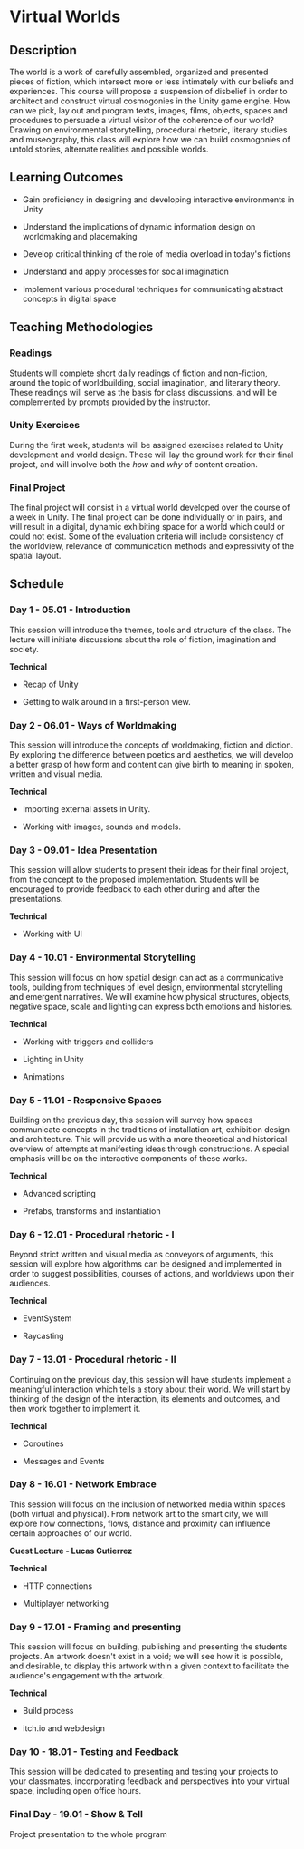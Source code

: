# Virtual Worlds

## Description

The world is a work of carefully assembled, organized and presented pieces of fiction, which intersect more or less intimately with our beliefs and experiences. This course will propose a suspension of disbelief in order to architect and construct virtual cosmogonies in the Unity game engine. How can we pick, lay out and program texts, images, films, objects, spaces and procedures to persuade a virtual visitor of the coherence of our world? Drawing on environmental storytelling, procedural rhetoric, literary studies and museography, this class will explore how we can build cosmogonies of untold stories, alternate realities and possible worlds.

## Learning Outcomes

- Gain proficiency in designing and developing interactive environments in Unity

- Understand the implications of dynamic information design on worldmaking and placemaking
- Develop critical thinking of the role of media overload in today's fictions
- Understand and apply processes for social imagination
- Implement various procedural techniques for communicating abstract concepts in digital space

## Teaching Methodologies

### Readings

Students will complete short daily readings of fiction and non-fiction, around the topic of worldbuilding, social imagination, and literary theory. These readings will serve as the basis for class discussions, and will be complemented by prompts provided by the instructor.

### Unity Exercises

During the first week, students will be assigned exercises related to Unity development and world design. These will lay the ground work for their final project, and will involve both the *how* and *why* of content creation.

### Final Project

The final project will consist in a virtual world developed over the course of a week in Unity. The final project can be done individually or in pairs, and will result in a digital, dynamic exhibiting space for a world which could or could not exist. Some of the evaluation criteria will include consistency of the worldview, relevance of communication methods and expressivity of the spatial layout.

## Schedule

### Day 1 - 05.01 - Introduction

This session will introduce the themes, tools and structure of the class. The lecture will initiate discussions about the role of fiction, imagination and society.

**Technical**

- Recap of Unity

- Getting to walk around in a first-person view.

### Day 2 - 06.01 - Ways of Worldmaking

This session will introduce the concepts of worldmaking, fiction and diction. By exploring the difference between poetics and aesthetics, we will develop a better grasp of how form and content can give birth to meaning in spoken, written and visual media.

**Technical**

- Importing external assets in Unity.

- Working with images, sounds and models.


### Day 3 - 09.01 - Idea Presentation

This session will allow students to present their ideas for their final project, from the concept to the proposed implementation. Students will be encouraged to provide feedback to each other during and after the presentations.

**Technical**

- Working with UI

### Day 4 - 10.01 - Environmental Storytelling

This session will focus on how spatial design can act as a communicative tools, building from techniques of level design, environmental storytelling and emergent narratives. We will examine how physical structures, objects, negative space, scale and lighting can express both emotions and histories.

**Technical**

- Working with triggers and colliders

- Lighting in Unity

- Animations

### Day 5 - 11.01 - Responsive Spaces

Building on the previous day, this session will survey how spaces communicate concepts in the traditions of installation art, exhibition design and architecture. This will provide us with a more theoretical and historical overview of attempts at manifesting ideas through constructions. A special emphasis will be on the interactive components of these works.

**Technical**

- Advanced scripting

- Prefabs, transforms and instantiation

### Day 6 - 12.01 - Procedural rhetoric - I

Beyond strict written and visual media as conveyors of arguments, this session will explore how algorithms can be designed and implemented in order to suggest possibilities, courses of actions, and worldviews upon their audiences.

**Technical**

- EventSystem

- Raycasting


### Day 7 - 13.01 - Procedural rhetoric - II

Continuing on the previous day, this session will have students implement a meaningful interaction which tells a story about their world. We will start by thinking of the design of the interaction, its elements and outcomes, and then work together to implement it.

**Technical**


- Coroutines

- Messages and Events


### Day 8 - 16.01 - Network Embrace

This session will focus on the inclusion of networked media within spaces (both virtual and physical). From network art to the smart city, we will explore how connections, flows, distance and proximity can influence certain approaches of our world.

**Guest Lecture - Lucas Gutierrez**

**Technical**


- HTTP connections

- Multiplayer networking


### Day 9 - 17.01 - Framing and presenting

This session will focus on building, publishing and presenting the students projects. An artwork doesn't exist in a void; we will see how it is possible, and desirable, to display this artwork within a given context to facilitate the audience's engagement with the artwork.

**Technical**


- Build process

- itch.io and webdesign


### Day 10 - 18.01 - Testing and Feedback

This session will be dedicated to presenting and testing your projects to your classmates, incorporating feedback and perspectives into your virtual space, including open office hours.


### Final Day - 19.01 - Show & Tell

Project presentation to the whole program
